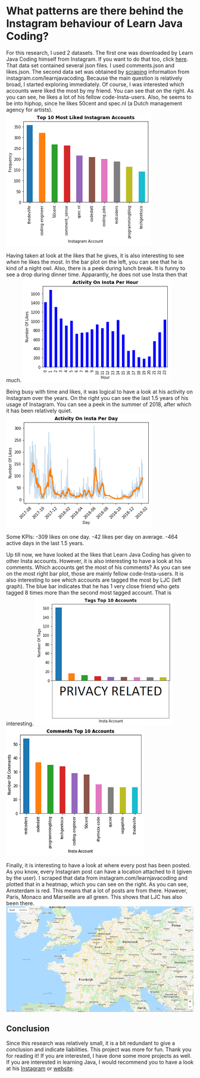 # What patterns are there behind the Instagram behaviour of Learn Java Coding?
For this research, I used 2 datasets. The first one was downloaded by Learn Java Coding himself from Instagram. If you want to do that too, click [here](https://www.cnet.com/how-to/how-to-download-all-your-instagram-data/). That data set contained several json files. I used comments.json and likes.json. The second data set was obtained by [scraping](https://realpython.com/python-web-scraping-practical-introduction/) information from instagram.com/learnjavacoding. 
Because the main question is relatively broad, I started exploring immediately. Of course, I was interested which accounts were liked the most by my friend. You can see that on the right. As you can see, he likes a lot of his fellow code-Insta-users. Also, he seems to be into hiphop, since he likes 50cent and spec.nl (a Dutch management agency for artists).
![Top 10 most liked instagram accounts](images/top10liked.png)

Having taken at look at the likes that he gives, it is also interesting to see *when* he likes the most. In the bar plot on the left, you can see that he is kind of a night owl. Also, there is a peek during lunch break. It is funny to see a drop during dinner time. Apparantly, he does not use Insta then that much.
![Activity on insta per hour](images/instaactivityhour.png)

Being busy with time and likes, it was logical to have a look at his activity on Instagram over the years. On the right you can see the last 1.5 years of his usage of Instagram. You can see a peek in the summer of 2018, after which it has been relatively quiet.
![Activity on insta per day](images/instaactivityday.png)

Some KPIs:
-309 likes on one day.
-42 likes per day on average.
-464 active days in the last 1.5 years.

Up till now, we have looked at the likes that Learn Java Coding has given to other Insta accounts. However, it is also interesting to have a look at his comments. Which accounts get the most of his comments? As you can see on the most right bar plot, those are mainly fellow code-Insta-users.
It is also interesting to see which accounts are tagged the most by LJC (left graph). The blue bar indicates that he has 1 very close friend who gets tagged 8 times more than the second most tagged account. That is interesting.
![Tags](images/tags.png) ![Comments](images/comments.png)

Finally, it is interesting to have a look at where every post has been posted. As you know, every Instagram post can have a location attached to it (given by the user). I scraped that data from instagram.com/learnjavacoding and plotted that in a heatmap, which you can see on the right. As you can see, Amsterdam is red. This means that a lot of posts are from there. However, Paris, Monaco and Marseille are all green. This shows that LJC has also been there.
![Map](images/map.png)

## Conclusion
Since this research was relatively small, it is a bit redundant to give a conclusion and indicate liabilities. This project was more for fun. Thank you for reading it! If you are interested, I have done some more projects as well. If you are interested in learning Java, I would recommend you to have a look at his [Instagram](https://www.instagram.com/learnjavacoding/) or [website](https://learnjavacoding.com).
